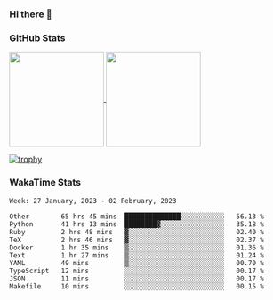 ### Hi there 👋

### GitHub Stats

<a href="https://github.com/anuraghazra/github-readme-stats">
  <img align="center" height="170px" src="https://github-readme-stats.vercel.app/api/top-langs/?username=tksfjt1024&layout=compact&count_private=true&show_icons=true&show_icons=true&theme=graywhite" />
</a>
<a href="https://github.com/anuraghazra/github-readme-stats">
  <img align="center" height="170px" src="https://github-readme-stats.vercel.app/api?username=tksfjt1024&count_private=true&show_icons=true&show_icons=true&theme=graywhite" />
</a>

[![trophy](https://github-profile-trophy.vercel.app/?username=tksfjt1024)](https://github.com/ryo-ma/github-profile-trophy)

### WakaTime Stats

<!--START_SECTION:waka-->
```text
Week: 27 January, 2023 - 02 February, 2023

Other        65 hrs 45 mins  ██████████████░░░░░░░░░░░   56.13 % 
Python       41 hrs 13 mins  ████████▓░░░░░░░░░░░░░░░░   35.18 % 
Ruby         2 hrs 48 mins   ▓░░░░░░░░░░░░░░░░░░░░░░░░   02.40 % 
TeX          2 hrs 46 mins   ▓░░░░░░░░░░░░░░░░░░░░░░░░   02.37 % 
Docker       1 hr 35 mins    ▒░░░░░░░░░░░░░░░░░░░░░░░░   01.36 % 
Text         1 hr 27 mins    ▒░░░░░░░░░░░░░░░░░░░░░░░░   01.24 % 
YAML         49 mins         ▒░░░░░░░░░░░░░░░░░░░░░░░░   00.70 % 
TypeScript   12 mins         ░░░░░░░░░░░░░░░░░░░░░░░░░   00.17 % 
JSON         11 mins         ░░░░░░░░░░░░░░░░░░░░░░░░░   00.17 % 
Makefile     10 mins         ░░░░░░░░░░░░░░░░░░░░░░░░░   00.15 % 
```
<!--END_SECTION:waka-->
